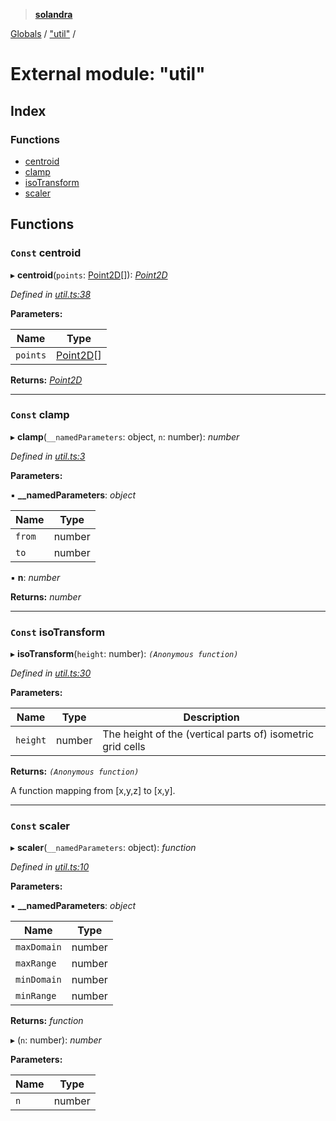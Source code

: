 > **[solandra](../README.md)**

[Globals](../README.md) / ["util"](_util_.md) /

# External module: "util"

## Index

### Functions

* [centroid](_util_.md#const-centroid)
* [clamp](_util_.md#const-clamp)
* [isoTransform](_util_.md#const-isotransform)
* [scaler](_util_.md#const-scaler)

## Functions

### `Const` centroid

▸ **centroid**(`points`: [Point2D](_types_sol_.md#point2d)[]): *[Point2D](_types_sol_.md#point2d)*

*Defined in [util.ts:38](https://github.com/jamesporter/solandra/blob/a654911/src/lib/util.ts#L38)*

**Parameters:**

Name | Type |
------ | ------ |
`points` | [Point2D](_types_sol_.md#point2d)[] |

**Returns:** *[Point2D](_types_sol_.md#point2d)*

___

### `Const` clamp

▸ **clamp**(`__namedParameters`: object, `n`: number): *number*

*Defined in [util.ts:3](https://github.com/jamesporter/solandra/blob/a654911/src/lib/util.ts#L3)*

**Parameters:**

▪ **__namedParameters**: *object*

Name | Type |
------ | ------ |
`from` | number |
`to` | number |

▪ **n**: *number*

**Returns:** *number*

___

### `Const` isoTransform

▸ **isoTransform**(`height`: number): *`(Anonymous function)`*

*Defined in [util.ts:30](https://github.com/jamesporter/solandra/blob/a654911/src/lib/util.ts#L30)*

**Parameters:**

Name | Type | Description |
------ | ------ | ------ |
`height` | number | The height of the (vertical parts of) isometric grid cells |

**Returns:** *`(Anonymous function)`*

A function mapping from [x,y,z] to [x,y].

___

### `Const` scaler

▸ **scaler**(`__namedParameters`: object): *function*

*Defined in [util.ts:10](https://github.com/jamesporter/solandra/blob/a654911/src/lib/util.ts#L10)*

**Parameters:**

▪ **__namedParameters**: *object*

Name | Type |
------ | ------ |
`maxDomain` | number |
`maxRange` | number |
`minDomain` | number |
`minRange` | number |

**Returns:** *function*

▸ (`n`: number): *number*

**Parameters:**

Name | Type |
------ | ------ |
`n` | number |